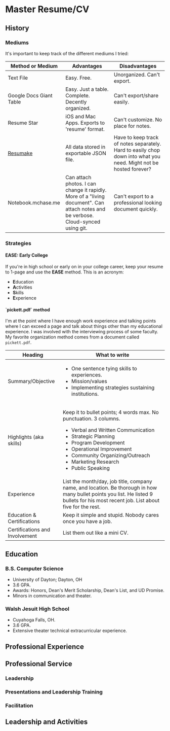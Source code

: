 # Master Resume/CV

## History

### Mediums

It's important to keep track of the different mediums I tried:

| Method or Medium                | Advantages                                                                                                                        | Disadvantages                                                                                                     |
| ------------------------------- | --------------------------------------------------------------------------------------------------------------------------------- | ----------------------------------------------------------------------------------------------------------------- |
| Text File                       | Easy. Free.                                                                                                                       | Unorganized. Can't export.                                                                                        |
| Google Docs Giant Table         | Easy. Just a table. Complete. Decently organized.                                                                                 | Can't export/share easily.                                                                                        |
| Resume Star                     | iOS and Mac Apps. Exports to 'resume' format.                                                                                     | Can't customize. No place for notes.                                                                              |
| [Resumake](https://resumake.io) | All data stored in exportable JSON file.                                                                                          | Have to keep track of notes separately. Hard to easily chop down into what you need. Might not be hosted forever? |
| Notebook.mchase.me              | Can attach photos. I can change it rapidly. More of a "living document". Can attach notes and be verbose. Cloud-synced using git. | Can't export to a professional looking document quickly.                                                          |

### Strategies

#### EASE: Early College

If you're in high school or early on in your college career, keep your resume to 1-page and use the **EASE** method. This is an acronym:

* **E**ducation
* **A**ctivities
* **S**kills
* **E**xperience

#### \`pickett.pdf\` method

I'm at the point where I have enough work experience and talking points where I can exceed a page and talk about things other than my educational experience. I was involved with the interviewing process of some faculty. My favorite organization method comes from a document called `pickett.pdf`.&#x20;

| Heading                        | What to write                                                                                                                                                                                                                                                                                              |
| ------------------------------ | ---------------------------------------------------------------------------------------------------------------------------------------------------------------------------------------------------------------------------------------------------------------------------------------------------------- |
| Summary/Objective              | <ul><li>One sentence tying skills to experiences.</li><li>Mission/values</li><li>Implementing strategies sustaining institutions.</li></ul>                                                                                                                                                                |
| Highlights (aka skills)        | <p>Keep it to bullet points; 4 words max. No punctuation. 3 columns.</p><ul><li>Verbal and Written Communication</li><li>Strategic Planning</li><li>Program Development</li><li>Operational Improvement</li><li>Community Organizing/Outreach</li><li>Marketing Research</li><li>Public Speaking</li></ul> |
| Experience                     | List the month/day, job title, company name, and location. Be thorough in how many bullet points you list. He listed 9 bullets for his most recent job. List about five for the rest.                                                                                                                      |
| Education & Certifications     | Keep it simple and stupid. Nobody cares once you have a job.                                                                                                                                                                                                                                               |
| Certifications and Involvement | List them out like a mini CV.                                                                                                                                                                                                                                                                              |

## Education

### B.S. Computer Science

* University of Dayton; Dayton, OH
* 3.6 GPA.
* Awards: Honors, Dean's Merit Scholarship, Dean's List, and UD Promise.
* Minors in communication and theater.

### Walsh Jesuit High School

* Cuyahoga Falls, OH.
* 3.6 GPA.
* Extensive theater technical extracurricular experience.

## Professional Experience

## Professional Service

### Leadership

### Presentations and Leadership Training

### Facilitation

## Leadership and Activities

